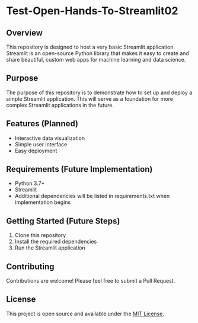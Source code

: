 # Test-Open-Hands-To-Streamlit02

## Overview
This repository is designed to host a very basic Streamlit application. Streamlit is an open-source Python library that makes it easy to create and share beautiful, custom web apps for machine learning and data science.

## Purpose
The purpose of this repository is to demonstrate how to set up and deploy a simple Streamlit application. This will serve as a foundation for more complex Streamlit applications in the future.

## Features (Planned)
- Interactive data visualization
- Simple user interface
- Easy deployment

## Requirements (Future Implementation)
- Python 3.7+
- Streamlit
- Additional dependencies will be listed in requirements.txt when implementation begins

## Getting Started (Future Steps)
1. Clone this repository
2. Install the required dependencies
3. Run the Streamlit application

## Contributing
Contributions are welcome! Please feel free to submit a Pull Request.

## License
This project is open source and available under the [MIT License](LICENSE).
